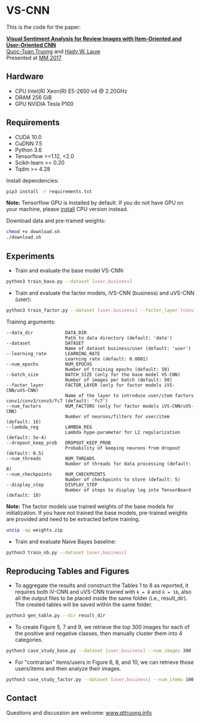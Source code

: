 # VS-CNN

This is the code for the paper:

**[Visual Sentiment Analysis for Review Images with Item-Oriented and User-Oriented CNN](https://www.researchgate.net/publication/320541140_Visual_Sentiment_Analysis_for_Review_Images_with_Item-Oriented_and_User-Oriented_CNN)**
<br>
[Quoc-Tuan Truong](http://www.qttruong.info/) and [Hady W. Lauw](http://www.hadylauw.com/)
<br>
Presented at [MM 2017](http://www.acmmm.org/2017/)

## Hardware

- CPU Intel(R) Xeon(R) E5-2650 v4 @ 2.20GHz
- DRAM 256 GiB
- GPU NVIDIA Tesla P100

## Requirements

- CUDA 10.0
- CuDNN 7.5
- Python 3.6
- Tensorflow >=1.12, <2.0
- Scikit-learn >= 0.20
- Tqdm >= 4.28

Install dependencies:

```bash
pip3 install -r requirements.txt
```
**Note:**
Tensorflow GPU is installed by default. If you do not have GPU on your machine, please [install](https://www.tensorflow.org/install) CPU version instead.

Download data and pre-trained weights:

```bash
chmod +x download.sh
./download.sh
```

## Experiments

- Train and evaluate the base model VS-CNN:

```bash
python3 train_base.py --dataset [user,business]
```

- Train and evaluate the factor models, iVS-CNN (business) and uVS-CNN (user):

```bash
python3 train_factor.py --dataset [user,business] --factor_layer [conv1,conv3,conv5,fc7] --num_factors 16
```
Training arguments:
```
--data_dir            DATA_DIR
                      Path to data directory (default: 'data')
--dataset             DATASET
                      Name of dataset business/user (default: 'user')
--learning_rate       LEARNING_RATE
                      Learning rate (default: 0.0001)
--num_epochs          NUM_EPOCHS
                      Number of training epochs (default: 50)
--batch_size          BATCH_SIZE (only for the base model VS-CNN)
                      Number of images per batch (default: 50)
--factor_layer        FACTOR_LAYER (only for factor models iVS-CNN/uVS-CNN)
                      Name of the layer to introduce user/item factors conv1/conv3/conv5/fc7 (default: 'fc7')
--num_factors         NUM_FACTORS (only for factor models iVS-CNN/uVS-CNN)
                      Number of neurons/filters for user/item (default: 16)
--lambda_reg          LAMBDA_REG
                      Lambda hype-parameter for L2 regularization (default: 5e-4)
--dropout_keep_prob   DROPOUT_KEEP_PROB
                      Probability of keeping neurons from dropout (default: 0.5)
--num_threads         NUM_THREADS
                      Number of threads for data processing (default: 8)
--num_checkpoints     NUM_CHECKPOINTS
                      Number of checkpoints to store (default: 5)
--display_step        DISPLAY_STEP
                      Number of steps to display log into TensorBoard (default: 10)
```

**Note:**
The factor models use trained weights of the base models for initialization. If you have not trained the base models, pre-trained weights are provided and need to be extracted before training.

```bash
unzip -qq weights.zip
```

- Train and evaluate Naive Bayes baseline:

```bash
python3 train_nb.py --dataset [user,business]
```

## Reproducing Tables and Figures

- To aggregate the results and construct the Tables 1 to 8 as reported, it requires both iV-CNN and uVS-CNN trained with `k = 8` and `k = 16`, also all the output files to be placed inside the same folder (i.e., result_dir). 
The created tables will be saved within the same folder.
```bash
python3 gen_table.py --dir result_dir
```

- To create Figure 5, 7 and 9, we retrieve the top 300 images for each of the positive and negative classes, then manually cluster them into 4 categories.
```bash
python3 case_study_base.py --dataset [user,business] --num_images 300
```

- For "contrarian" items/users in Figure 6, 8, and 10, we can retrieve those users/items and then analyze their images.
```bash
python3 case_study_factor.py --dataset [user,business] --num_items 100 --input_dir selected_images --output_dir retrieved_items
```

## Contact

Questions and discussion are welcome: www.qttruong.info
